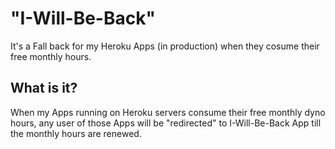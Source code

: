# "I-Will-Be-Back"

It's a Fall back for my Heroku Apps (in production) when they cosume their free monthly hours.

## What is it?

When my Apps running on Heroku servers consume their free monthly dyno hours, any user of those Apps will be "redirected" to I-Will-Be-Back App till the monthly hours are renewed.
